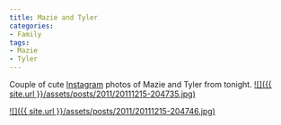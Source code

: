 ```yaml
---
title: Mazie and Tyler
categories:
- Family
tags:
- Mazie
- Tyler
---
```


Couple of cute [Instagram](http://instagram.com/) photos of Mazie and Tyler from tonight.
[![]({{ site.url }}/assets/posts/2011/20111215-204735.jpg)](http://thingelstad.com/s/mazie-and-tyler/20111215-204735-jpg/img)

[![]({{ site.url }}/assets/posts/2011/20111215-204746.jpg)](http://thingelstad.com/s/mazie-and-tyler/20111215-204746-jpg/img)
